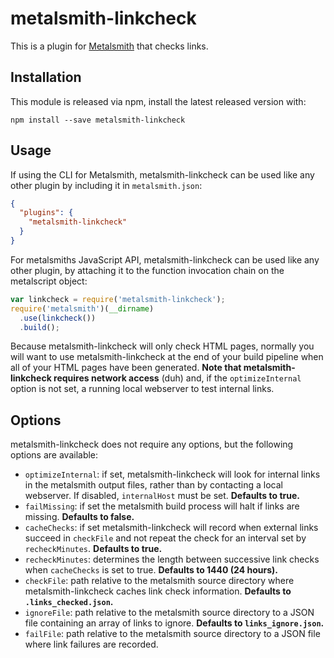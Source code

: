 # metalsmith-linkcheck

This is a plugin for [Metalsmith][] that checks links.

[metalsmith]: http://metalsmith.io

## Installation

This module is released via npm, install the latest released version with:

```
npm install --save metalsmith-linkcheck
```

##  Usage

If using the CLI for Metalsmith, metalsmith-linkcheck can be used like any other plugin by including it in `metalsmith.json`:

```json
{
  "plugins": {
    "metalsmith-linkcheck"
  }
}
```

For metalsmiths JavaScript API, metalsmith-linkcheck can be used like any other plugin, by attaching it to the function invocation chain on the metalscript object:

```js
var linkcheck = require('metalsmith-linkcheck');
require('metalsmith')(__dirname)
  .use(linkcheck())
  .build();
```

Because metalsmith-linkcheck will only check HTML pages, normally you will
want to use metalsmith-linkcheck at the end of your build pipeline when all
of your HTML pages have been generated. **Note that metalsmith-linkcheck
requires network access** (duh) and, if the `optimizeInternal` option is not
set, a running local webserver to test internal links.

## Options

metalsmith-linkcheck does not require any options, but the following options
are available:

- `optimizeInternal`: if set, metalsmith-linkcheck will look for internal
  links in the metalsmith output files, rather than by contacting a local
  webserver. If disabled, `internalHost` must be set. **Defaults to true.**
- `failMissing`: if set the metalsmith build process will halt if links are
  missing. **Defaults to false.**
- `cacheChecks`: if set metalsmith-linkcheck will record when external links
  succeed in `checkFile` and not repeat the check for an interval set by
  `recheckMinutes`. **Defaults to true.**
- `recheckMinutes`: determines the length between successive link checks when
  `cacheChecks` is set to true. **Defaults to 1440 (24 hours).**
- `checkFile`: path relative to the metalsmith source directory where
  metalsmith-linkcheck caches link check information. **Defaults to
  `.links_checked.json`.**
- `ignoreFile`: path relative to the metalsmith source directory to a JSON
  file containing an array of links to ignore. **Defaults to
  `links_ignore.json`.**
- `failFile`: path relative to the metalsmith source directory to a JSON file
  where link failures are recorded.
